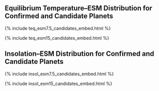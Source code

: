 ## Equilibrium Temperature–ESM Distribution for Confirmed and Candidate Planets

{% include teq_esm7.5_candidates_embed.html %}


{% include teq_esm15_candidates_embed.html %}

## Insolation–ESM Distribution for Confirmed and Candidate Planets

{% include insol_esm7.5_candidates_embed.html %}


{% include insol_esm15_candidates_embed.html %}
